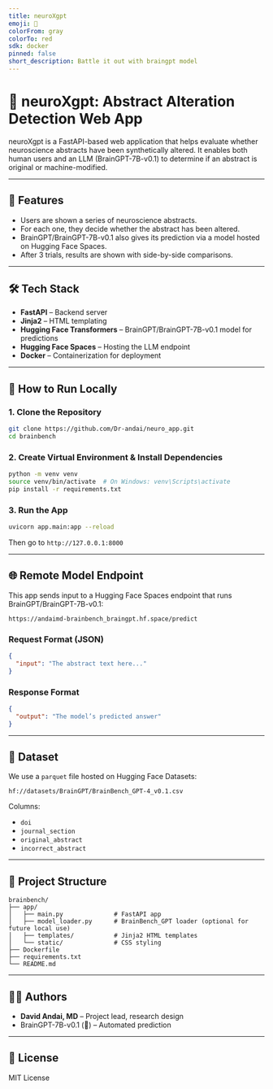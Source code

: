 ```yaml
---
title: neuroXgpt
emoji: 🦀
colorFrom: gray
colorTo: red
sdk: docker
pinned: false
short_description: Battle it out with braingpt model
---
```

# 🧠 neuroXgpt: Abstract Alteration Detection Web App

neuroXgpt is a FastAPI-based web application that helps evaluate whether neuroscience abstracts have been synthetically altered. It enables both human users and an LLM (BrainGPT-7B-v0.1) to determine if an abstract is original or machine-modified.

---

## 🚀 Features

- Users are shown a series of neuroscience abstracts.
- For each one, they decide whether the abstract has been altered.
- BrainGPT/BrainGPT-7B-v0.1 also gives its prediction via a model hosted on Hugging Face Spaces.
- After 3 trials, results are shown with side-by-side comparisons.

---

## 🛠 Tech Stack

- **FastAPI** – Backend server
- **Jinja2** – HTML templating
- **Hugging Face Transformers** – BrainGPT/BrainGPT-7B-v0.1 model for predictions
- **Hugging Face Spaces** – Hosting the LLM endpoint
- **Docker** – Containerization for deployment

---

## 🧪 How to Run Locally

### 1. Clone the Repository

```bash
git clone https://github.com/Dr-andai/neuro_app.git
cd brainbench
```

### 2. Create Virtual Environment & Install Dependencies

```bash
python -m venv venv
source venv/bin/activate  # On Windows: venv\Scripts\activate
pip install -r requirements.txt
```

### 3. Run the App

```bash
uvicorn app.main:app --reload
```

Then go to `http://127.0.0.1:8000`

---

## 🌐 Remote Model Endpoint

This app sends input to a Hugging Face Spaces endpoint that runs BrainGPT/BrainGPT-7B-v0.1:

```
https://andaimd-brainbench_braingpt.hf.space/predict
```

### Request Format (JSON)

```json
{
  "input": "The abstract text here..."
}
```

### Response Format

```json
{
  "output": "The model’s predicted answer"
}
```

---

## 🧪 Dataset

We use a `parquet` file hosted on Hugging Face Datasets:
```
hf://datasets/BrainGPT/BrainBench_GPT-4_v0.1.csv
```

Columns:
- `doi`
- `journal_section`
- `original_abstract`
- `incorrect_abstract`

---

## 📁 Project Structure

```
brainbench/
├── app/
│   ├── main.py              # FastAPI app
│   ├── model_loader.py      # BrainBench_GPT loader (optional for future local use)
│   ├── templates/           # Jinja2 HTML templates
│   └── static/              # CSS styling
├── Dockerfile
├── requirements.txt
└── README.md
```

---

## 🧑‍🔬 Authors

- **David Andai, MD** – Project lead, research design
- BrainGPT-7B-v0.1 (🤖) – Automated prediction

---

## 📜 License

MIT License